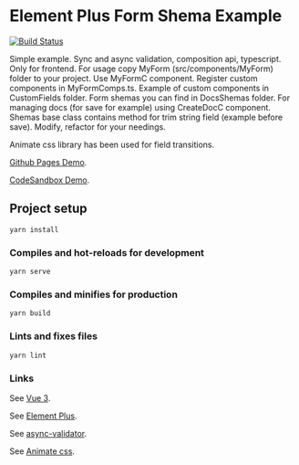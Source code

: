 # Element Plus Form Shema Example

[![Build Status](https://app.travis-ci.com/pavellzubkov/element-plus-form-shema.svg?branch=main)](https://app.travis-ci.com/pavellzubkov/element-plus-form-shema)

Simple example. Sync and async validation, composition api, typescript.
Only for frontend. For usage copy MyForm (src/components/MyForm) folder to your project. Use MyFormC component.
Register custom components in MyFormComps.ts. Example of custom components in CustomFields folder.
Form shemas you can find in DocsShemas folder. For managing docs (for save for example) using CreateDocC component.
Shemas base class contains method for trim string field (example before save).
Modify, refactor for your needings.

Animate css library has been used  for field transitions.

[Github Pages Demo](https://pavellzubkov.github.io/element-plus-form-shema/).

[CodeSandbox Demo](https://codesandbox.io/s/wizardly-lovelace-1sqng?file=/README.md).

## Project setup
```
yarn install
```

### Compiles and hot-reloads for development
```
yarn serve
```

### Compiles and minifies for production
```
yarn build
```

### Lints and fixes files
```
yarn lint
```

### Links
See [Vue 3](https://v3.vuejs.org/).

See [Element Plus](https://element-plus.org/en-US/).

See [async-validator](https://github.com/yiminghe/async-validator).

See [Animate css](https://animate.style/).

